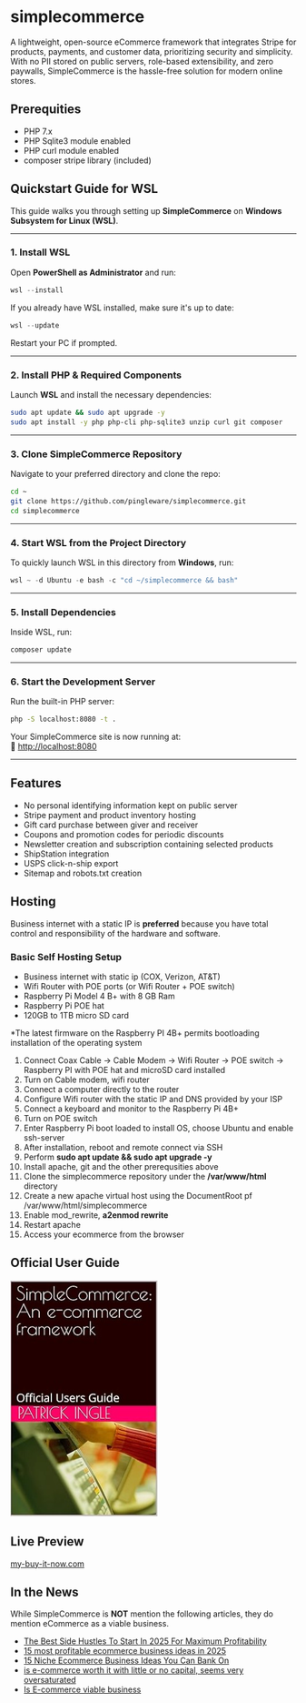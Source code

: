 # simplecommerce
A lightweight, open-source eCommerce framework that integrates Stripe for products, payments, and customer data, prioritizing security and simplicity. With no PII stored on public servers, role-based extensibility, and zero paywalls, SimpleCommerce is the hassle-free solution for modern online stores. 

## Prerequities

- PHP 7.x
- PHP Sqlite3 module enabled
- PHP curl module enabled
- composer stripe library (included)


## **Quickstart Guide for WSL**
This guide walks you through setting up **SimpleCommerce** on **Windows Subsystem for Linux (WSL)**.

---

### **1. Install WSL**  
Open **PowerShell as Administrator** and run:  
```powershell
wsl --install
```
If you already have WSL installed, make sure it's up to date:  
```powershell
wsl --update
```
Restart your PC if prompted.

---

### **2. Install PHP & Required Components**  
Launch **WSL** and install the necessary dependencies:  
```bash
sudo apt update && sudo apt upgrade -y
sudo apt install -y php php-cli php-sqlite3 unzip curl git composer
```

---

### **3. Clone SimpleCommerce Repository**  
Navigate to your preferred directory and clone the repo:  
```bash
cd ~
git clone https://github.com/pingleware/simplecommerce.git
cd simplecommerce
```

---

### **4. Start WSL from the Project Directory**  
To quickly launch WSL in this directory from **Windows**, run:  
```powershell
wsl ~ -d Ubuntu -e bash -c "cd ~/simplecommerce && bash"
```

---

### **5. Install Dependencies**  
Inside WSL, run:  
```bash
composer update
```

---

### **6. Start the Development Server**  
Run the built-in PHP server:  
```bash
php -S localhost:8080 -t .
```
Your SimpleCommerce site is now running at:  
🔗 [http://localhost:8080](http://localhost:8080)

---


## Features

- No personal identifying information kept on public server
- Stripe payment and product inventory hosting
- Gift card purchase between giver and receiver
- Coupons and promotion codes for periodic discounts
- Newsletter creation and subscription containing selected products
- ShipStation integration
- USPS click-n-ship export
- Sitemap and robots.txt creation

## Hosting
Business internet with a static IP is **preferred** because you have total control and responsibility of the hardware and software.

### Basic Self Hosting Setup
- Business internet with static ip (COX, Verizon, AT&T)
- Wifi Router with POE ports (or Wifi Router + POE switch)
- Raspberry Pi Model 4 B+ with 8 GB Ram
- Raspberry Pi POE hat
- 120GB to 1TB micro SD card

*The latest firmware on the Raspberry PI 4B+ permits bootloading installation of the operating system

1. Connect Coax Cable -> Cable Modem -> Wifi Router -> POE switch -> Raspberry PI with POE hat and microSD card installed
2. Turn on Cable modem, wifi router
3. Connect a computer directly to the router
4. Configure Wifi router with the static IP and DNS provided by your ISP
5. Connect a keyboard and monitor to the Raspberry Pi 4B+
6. Turn on POE switch
7. Enter Raspberry Pi boot loaded to install OS, choose Ubuntu and enable ssh-server
8. After installation, reboot and remote connect via SSH
9. Perform **sudo apt update && sudo apt upgrade -y**
10. Install apache, git and the other prerequsities above
11. Clone the simplecommerce repository under the **/var/www/html** directory
12. Create a new apache virtual host using the DocumentRoot pf /var/www/html/simplecommerce
13. Enable mod_rewrite, **a2enmod rewrite**
14. Restart apache
15. Access your ecommerce from the browser

## Official User Guide

[![SimpleCommerce: An e-commerce framework: Official Users Guide](assets/userguide-cover.jpg)](https://www.amazon.com/dp/B0DWQLKLCP)

## Live Preview

[my-buy-it-now.com](https://my-buy-it-now.com)

## In the News
While SimpleCommerce is **NOT** mention the following articles, they do mention eCommerce as a viable business.

- [The Best Side Hustles To Start In 2025 For Maximum Profitability](https://www.forbes.com/sites/melissahouston/2025/02/07/the-best-side-hustles-to-start-in-2025-for-maximum-profitability/)
- [15 most profitable ecommerce business ideas in 2025](https://www.omnisend.com/blog/ecommerce-business-ideas/)
- [15 Niche Ecommerce Business Ideas You Can Bank On](https://www.ecommerceceo.com/ecommerce-business-ideas/)
- [is e-commerce worth it with little or no capital, seems very oversaturated](https://www.reddit.com/r/ecommerce/comments/vjl3he/is_ecommerce_worth_it_with_little_or_no_capital/)
- [Is E-commerce viable business](https://makorlah.com/blogs/news/is-e-commerce-viable-business)
